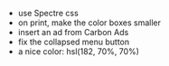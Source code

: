 * use Spectre css
* on print, make the color boxes smaller
* insert an ad from Carbon Ads
* fix the collapsed menu button
* a nice color: hsl(182, 70%, 70%)
